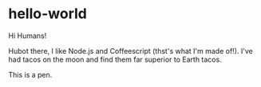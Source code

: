 # hello-world

Hi Humans!

Hubot there, I like Node.js and Coffeescript (thst's what I'm made of!).
I've had tacos on the moon and find them far superior to Earth tacos.

This is a pen.


